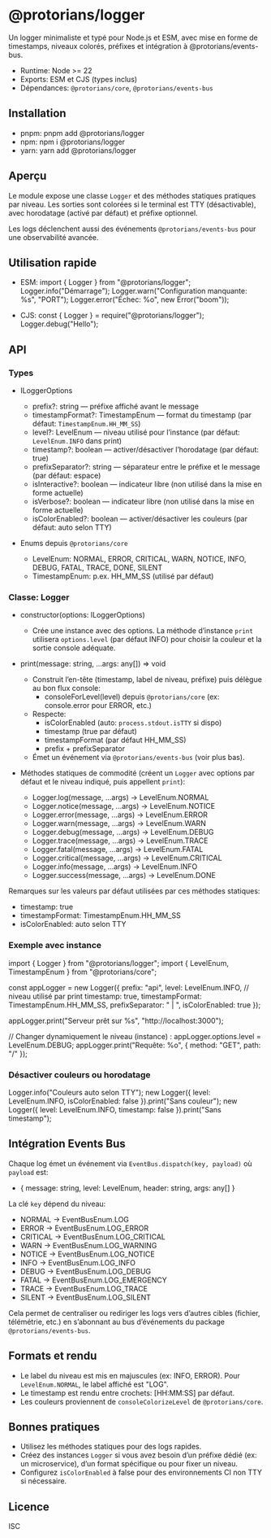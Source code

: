 # @protorians/logger

Un logger minimaliste et typé pour Node.js et ESM, avec mise en forme de timestamps, niveaux colorés, préfixes et intégration à @protorians/events-bus.

- Runtime: Node >= 22
- Exports: ESM et CJS (types inclus)
- Dépendances: `@protorians/core`, `@protorians/events-bus`

## Installation

- pnpm: pnpm add @protorians/logger
- npm: npm i @protorians/logger
- yarn: yarn add @protorians/logger

## Aperçu

Le module expose une classe `Logger` et des méthodes statiques pratiques par niveau. Les sorties sont colorées si le terminal est TTY (désactivable), avec horodatage (activé par défaut) et préfixe optionnel.

Les logs déclenchent aussi des événements `@protorians/events-bus` pour une observabilité avancée.

## Utilisation rapide

- ESM:
import { Logger } from "@protorians/logger";
Logger.info("Démarrage");
Logger.warn("Configuration manquante: %s", "PORT");
Logger.error("Échec: %o", new Error("boom"));

- CJS:
const { Logger } = require("@protorians/logger");
Logger.debug("Hello");

## API

### Types

- ILoggerOptions
  - prefix?: string — préfixe affiché avant le message
  - timestampFormat?: TimestampEnum — format du timestamp (par défaut: `TimestampEnum.HH_MM_SS`)
  - level?: LevelEnum — niveau utilisé pour l’instance (par défaut: `LevelEnum.INFO` dans print)
  - timestamp?: boolean — activer/désactiver l’horodatage (par défaut: true)
  - prefixSeparator?: string — séparateur entre le préfixe et le message (par défaut: espace)
  - isInteractive?: boolean — indicateur libre (non utilisé dans la mise en forme actuelle)
  - isVerbose?: boolean — indicateur libre (non utilisé dans la mise en forme actuelle)
  - isColorEnabled?: boolean — activer/désactiver les couleurs (par défaut: auto selon TTY)

- Enums depuis `@protorians/core`
  - LevelEnum: NORMAL, ERROR, CRITICAL, WARN, NOTICE, INFO, DEBUG, FATAL, TRACE, DONE, SILENT
  - TimestampEnum: p.ex. HH_MM_SS (utilisé par défaut)

### Classe: Logger

- constructor(options: ILoggerOptions)
  - Crée une instance avec des options. La méthode d’instance `print` utilisera `options.level` (par défaut INFO) pour choisir la couleur et la sortie console adéquate.

- print(message: string, ...args: any[]) => void
  - Construit l’en-tête (timestamp, label de niveau, préfixe) puis délègue au bon flux console:
    - consoleForLevel(level) depuis `@protorians/core` (ex: console.error pour ERROR, etc.)
  - Respecte:
    - isColorEnabled (auto: `process.stdout.isTTY` si dispo)
    - timestamp (true par défaut)
    - timestampFormat (par défaut HH_MM_SS)
    - prefix + prefixSeparator
  - Émet un événement via `@protorians/events-bus` (voir plus bas).

- Méthodes statiques de commodité (créent un `Logger` avec options par défaut et le niveau indiqué, puis appellent `print`):
  - Logger.log(message, ...args) → LevelEnum.NORMAL
  - Logger.notice(message, ...args) → LevelEnum.NOTICE
  - Logger.error(message, ...args) → LevelEnum.ERROR
  - Logger.warn(message, ...args) → LevelEnum.WARN
  - Logger.debug(message, ...args) → LevelEnum.DEBUG
  - Logger.trace(message, ...args) → LevelEnum.TRACE
  - Logger.fatal(message, ...args) → LevelEnum.FATAL
  - Logger.critical(message, ...args) → LevelEnum.CRITICAL
  - Logger.info(message, ...args) → LevelEnum.INFO
  - Logger.success(message, ...args) → LevelEnum.DONE

Remarques sur les valeurs par défaut utilisées par ces méthodes statiques:
- timestamp: true
- timestampFormat: TimestampEnum.HH_MM_SS
- isColorEnabled: auto selon TTY

### Exemple avec instance

import { Logger } from "@protorians/logger";
import { LevelEnum, TimestampEnum } from "@protorians/core";

const appLogger = new Logger({
  prefix: "api",
  level: LevelEnum.INFO,             // niveau utilisé par print
  timestamp: true,
  timestampFormat: TimestampEnum.HH_MM_SS,
  prefixSeparator: " | ",
  isColorEnabled: true
});

appLogger.print("Serveur prêt sur %s", "http://localhost:3000");

// Changer dynamiquement le niveau (instance) :
appLogger.options.level = LevelEnum.DEBUG;
appLogger.print("Requête: %o", { method: "GET", path: "/" });

### Désactiver couleurs ou horodatage

Logger.info("Couleurs auto selon TTY");
new Logger({ level: LevelEnum.INFO, isColorEnabled: false }).print("Sans couleur");
new Logger({ level: LevelEnum.INFO, timestamp: false }).print("Sans timestamp");

## Intégration Events Bus

Chaque log émet un événement via `EventBus.dispatch(key, payload)` où `payload` est:

- { message: string, level: LevelEnum, header: string, args: any[] }

La clé `key` dépend du niveau:

- NORMAL → EventBusEnum.LOG
- ERROR → EventBusEnum.LOG_ERROR
- CRITICAL → EventBusEnum.LOG_CRITICAL
- WARN → EventBusEnum.LOG_WARNING
- NOTICE → EventBusEnum.LOG_NOTICE
- INFO → EventBusEnum.LOG_INFO
- DEBUG → EventBusEnum.LOG_DEBUG
- FATAL → EventBusEnum.LOG_EMERGENCY
- TRACE → EventBusEnum.LOG_TRACE
- SILENT → EventBusEnum.LOG_SILENT

Cela permet de centraliser ou rediriger les logs vers d’autres cibles (fichier, télémétrie, etc.) en s’abonnant au bus d’événements du package `@protorians/events-bus`.

## Formats et rendu

- Le label du niveau est mis en majuscules (ex: INFO, ERROR). Pour `LevelEnum.NORMAL`, le label affiché est "LOG".
- Le timestamp est rendu entre crochets: [HH:MM:SS] par défaut.
- Les couleurs proviennent de `consoleColorizeLevel` de `@protorians/core`.

## Bonnes pratiques

- Utilisez les méthodes statiques pour des logs rapides.
- Créez des instances `Logger` si vous avez besoin d’un préfixe dédié (ex: un microservice), d’un format spécifique ou pour fixer un niveau.
- Configurez `isColorEnabled` à false pour des environnements CI non TTY si nécessaire.

## Licence

ISC

